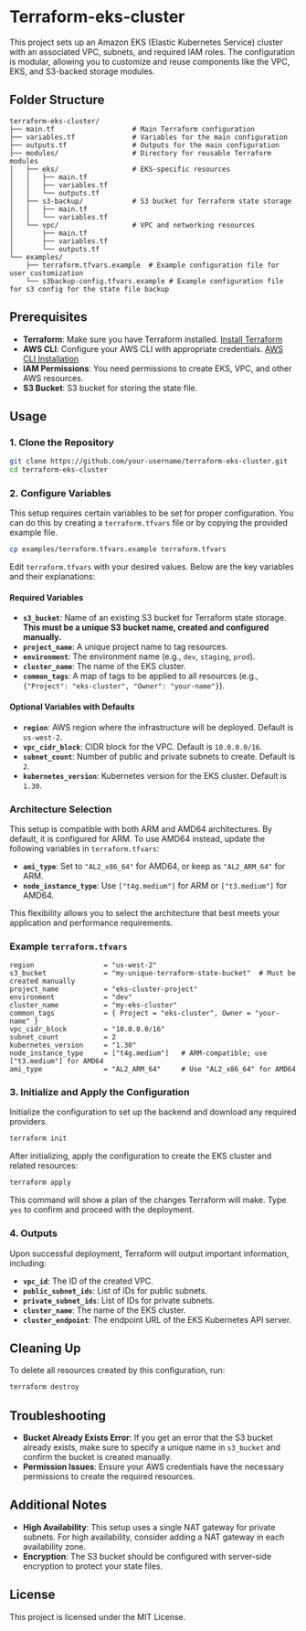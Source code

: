 
# Terraform-eks-cluster

This project sets up an Amazon EKS (Elastic Kubernetes Service) cluster with an associated VPC, subnets, and required IAM roles. The configuration is modular, allowing you to customize and reuse components like the VPC, EKS, and S3-backed storage modules.

## Folder Structure

```
terraform-eks-cluster/
├── main.tf                   # Main Terraform configuration
├── variables.tf              # Variables for the main configuration
├── outputs.tf                # Outputs for the main configuration
├── modules/                  # Directory for reusable Terraform modules
│   ├── eks/                  # EKS-specific resources
│   │   ├── main.tf
│   │   ├── variables.tf
│   │   └── outputs.tf
│   ├── s3-backup/            # S3 bucket for Terraform state storage
│   │   ├── main.tf
│   │   └── variables.tf
│   └── vpc/                  # VPC and networking resources
│       ├── main.tf
│       ├── variables.tf
│       └── outputs.tf
└── examples/
    ├── terraform.tfvars.example  # Example configuration file for user customization
    └── s3backup-config.tfvars.example # Example configuration file for s3 config for the state file backup
```

## Prerequisites

- **Terraform**: Make sure you have Terraform installed. [Install Terraform](https://www.terraform.io/downloads.html)
- **AWS CLI**: Configure your AWS CLI with appropriate credentials. [AWS CLI Installation](https://docs.aws.amazon.com/cli/latest/userguide/install-cliv2.html)
- **IAM Permissions**: You need permissions to create EKS, VPC, and other AWS resources.
- **S3 Bucket**: S3 bucket for storing the state file.

## Usage

### 1. Clone the Repository

```bash
git clone https://github.com/your-username/terraform-eks-cluster.git
cd terraform-eks-cluster
```

### 2. Configure Variables

This setup requires certain variables to be set for proper configuration. You can do this by creating a `terraform.tfvars` file or by copying the provided example file.

```bash
cp examples/terraform.tfvars.example terraform.tfvars
```

Edit `terraform.tfvars` with your desired values. Below are the key variables and their explanations:

#### Required Variables

- **`s3_bucket`**: Name of an existing S3 bucket for Terraform state storage. **This must be a unique S3 bucket name, created and configured manually.**
- **`project_name`**: A unique project name to tag resources.
- **`environment`**: The environment name (e.g., `dev`, `staging`, `prod`).
- **`cluster_name`**: The name of the EKS cluster.
- **`common_tags`**: A map of tags to be applied to all resources (e.g., `{"Project": "eks-cluster", "Owner": "your-name"}`).

#### Optional Variables with Defaults

- **`region`**: AWS region where the infrastructure will be deployed. Default is `us-west-2`.
- **`vpc_cidr_block`**: CIDR block for the VPC. Default is `10.0.0.0/16`.
- **`subnet_count`**: Number of public and private subnets to create. Default is `2`.
- **`kubernetes_version`**: Kubernetes version for the EKS cluster. Default is `1.30`.

### Architecture Selection

This setup is compatible with both ARM and AMD64 architectures. By default, it is configured for ARM. To use AMD64 instead, update the following variables in `terraform.tfvars`:

- **`ami_type`**: Set to `"AL2_x86_64"` for AMD64, or keep as `"AL2_ARM_64"` for ARM.
- **`node_instance_type`**: Use `["t4g.medium"]` for ARM or `["t3.medium"]` for AMD64.

This flexibility allows you to select the architecture that best meets your application and performance requirements.

### Example `terraform.tfvars`

```hcl
region                 = "us-west-2"
s3_bucket              = "my-unique-terraform-state-bucket"  # Must be created manually
project_name           = "eks-cluster-project"
environment            = "dev"
cluster_name           = "my-eks-cluster"
common_tags            = { Project = "eks-cluster", Owner = "your-name" }
vpc_cidr_block         = "10.0.0.0/16"
subnet_count           = 2
kubernetes_version     = "1.30"
node_instance_type     = ["t4g.medium"]   # ARM-compatible; use ["t3.medium"] for AMD64
ami_type               = "AL2_ARM_64"     # Use "AL2_x86_64" for AMD64
```

### 3. Initialize and Apply the Configuration

Initialize the configuration to set up the backend and download any required providers.

```bash
terraform init
```

After initializing, apply the configuration to create the EKS cluster and related resources:

```bash
terraform apply
```

This command will show a plan of the changes Terraform will make. Type `yes` to confirm and proceed with the deployment.

### 4. Outputs

Upon successful deployment, Terraform will output important information, including:

- **`vpc_id`**: The ID of the created VPC.
- **`public_subnet_ids`**: List of IDs for public subnets.
- **`private_subnet_ids`**: List of IDs for private subnets.
- **`cluster_name`**: The name of the EKS cluster.
- **`cluster_endpoint`**: The endpoint URL of the EKS Kubernetes API server.

## Cleaning Up

To delete all resources created by this configuration, run:

```bash
terraform destroy
```

## Troubleshooting

- **Bucket Already Exists Error**: If you get an error that the S3 bucket already exists, make sure to specify a unique name in `s3_bucket` and confirm the bucket is created manually.
- **Permission Issues**: Ensure your AWS credentials have the necessary permissions to create the required resources.

## Additional Notes

- **High Availability**: This setup uses a single NAT gateway for private subnets. For high availability, consider adding a NAT gateway in each availability zone.
- **Encryption**: The S3 bucket should be configured with server-side encryption to protect your state files.

## License

This project is licensed under the MIT License.
